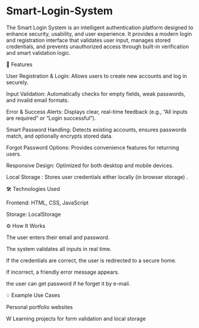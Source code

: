 # Smart-Login-System
The Smart Login System is an intelligent authentication platform designed to enhance security, usability, and user experience. It provides a modern login and registration interface that validates user input, manages stored credentials, and prevents unauthorized access through built-in verification and smart validation logic.

🚀 Features

User Registration & Login:
Allows users to create new accounts and log in securely.

Input Validation:
Automatically checks for empty fields, weak passwords, and invalid email formats.

Error & Success Alerts:
Displays clear, real-time feedback (e.g., “All inputs are required” or “Login successful”).

Smart Password Handling:
Detects existing accounts, ensures passwords match, and optionally encrypts stored data.

 Forgot Password Options:
Provides convenience features for returning users.

Responsive Design:
Optimized for both desktop and mobile devices.

Local Storage :
Stores user credentials either locally (in browser storage) .

🛠️ Technologies Used

Frontend: HTML, CSS, JavaScript

Storage: LocalStorage 

⚙️ How It Works

The user enters their email and password.

The system validates all inputs in real time.

If the credentials are correct, the user is redirected to a secure home.

If incorrect, a friendly error message appears.

the user can get password if he forget it by e-mail.


💡 Example Use Cases

Personal portfolio websites

W
Learning projects for form validation and local storage
